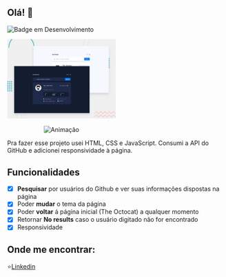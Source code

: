 ## Olá! 👋
<div align="left">

![Badge em Desenvolvimento ](http://img.shields.io/static/v1?label=STATUS&message=EM%20DESENVOLVIMENTO&color=GREEN&style=for-the-badge )

</div>
<div align="center" style="width: 50%">

![Design preview for the GitHub user search app coding challenge](./preview.jpg)

</div>
<div align="center" style="width: 50%">

![Animação](https://github.com/labrysxx/GitHub-user-search-app/assets/101073597/10dececf-453e-49c8-82c4-bed519d1f0f1)

</div>

Pra fazer esse projeto usei HTML, CSS e JavaScript. Consumi a API do GitHub e adicionei responsividade à página.


## Funcionalidades
- [x] **Pesquisar** por usuários do Github e ver suas informações dispostas na página
- [x] Poder **mudar** o tema da página
- [x] Poder **voltar** á página inicial (The Octocat) a qualquer momento
- [x] Retornar **No results** caso o usuário digitado não for encontrado
- [x] Responsividade

## Onde me encontrar:
⭐[Linkedin](https://www.linkedin.com/in/carolinegfaria/)


